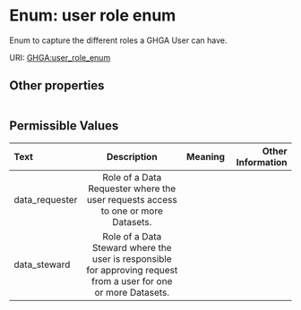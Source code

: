 
# Enum: user role enum


Enum to capture the different roles a GHGA User can have.

URI: [GHGA:user_role_enum](https://w3id.org/GHGA/user_role_enum)


## Other properties

|  |  |  |
| --- | --- | --- |

## Permissible Values

| Text | Description | Meaning | Other Information |
| :--- | :---: | :---: | ---: |
| data_requester | Role of a Data Requester where the user requests access to one or more Datasets. |  |  |
| data_steward | Role of a Data Steward where the user is responsible for approving request from a user for one or more Datasets. |  |  |

